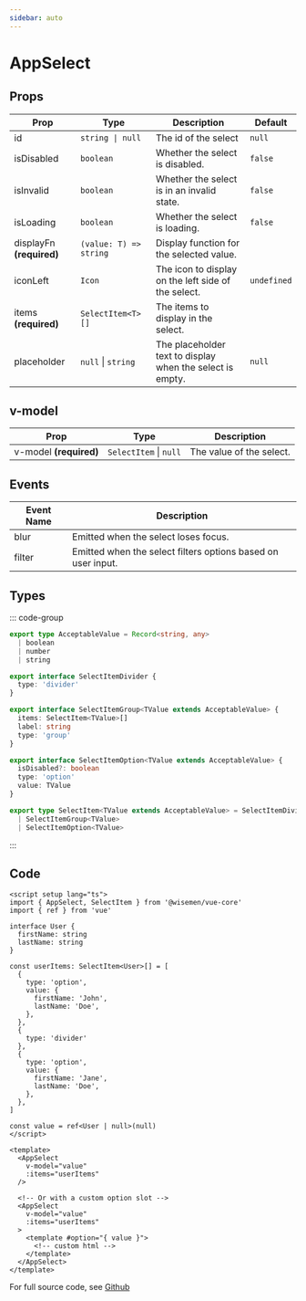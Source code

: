 ```yaml
---
sidebar: auto
---
```


# AppSelect
<script setup>
import AppSelectPlayground from './AppSelectPlayground.vue'
</script>

<AppSelectPlayground />

## Props

| Prop                      | Type                   | Description                                               | Default     |
| ------------------------- | ---------------------- | --------------------------------------------------------- | -------     |
| id                        | `string \| null`       | The id of the select                                      | `null`      |
| isDisabled                | `boolean`              | Whether the select is disabled.                           | `false`     |
| isInvalid                 | `boolean`              | Whether the select is in an invalid state.                | `false`     |
| isLoading                 | `boolean`              | Whether the select is loading.                            | `false`     |
| displayFn  **(required)** | `(value: T) => string` | Display function for the selected value.                  |             |
| iconLeft                  | `Icon`                 | The icon to display on the left side of the select.       | `undefined` |
| items  **(required)**     | `SelectItem<T>[]`      | The items to display in the select.                       |             |
| placeholder               | `null` \| `string`     | The placeholder text to display when the select is empty. | `null`      |

## v-model

| Prop                   | Type                   | Description              |
| ---------------------- | ---------------------- | ------------------------ |
| v-model **(required)** | `SelectItem` \| `null` | The value of the select. |

## Events

| Event Name | Description                                                  |
| ---------- | ------------------------------------------------------------ |
| blur       | Emitted when the select loses focus.                         |
| filter     | Emitted when the select filters options based on user input. |

## Types

::: code-group
```ts [SelectItem]
export type AcceptableValue = Record<string, any>
  | boolean
  | number
  | string

export interface SelectItemDivider {
  type: 'divider'
}

export interface SelectItemGroup<TValue extends AcceptableValue> {
  items: SelectItem<TValue>[]
  label: string
  type: 'group'
}

export interface SelectItemOption<TValue extends AcceptableValue> {
  isDisabled?: boolean
  type: 'option'
  value: TValue
}

export type SelectItem<TValue extends AcceptableValue> = SelectItemDivider
  | SelectItemGroup<TValue>
  | SelectItemOption<TValue>
```
:::

## Code

```vue
<script setup lang="ts">
import { AppSelect, SelectItem } from '@wisemen/vue-core'
import { ref } from 'vue'

interface User {
  firstName: string
  lastName: string
}

const userItems: SelectItem<User>[] = [
  {
    type: 'option',
    value: {
      firstName: 'John',
      lastName: 'Doe',
    },
  },
  {
    type: 'divider'
  },
  {
    type: 'option',
    value: {
      firstName: 'Jane',
      lastName: 'Doe',
    },
  },
]

const value = ref<User | null>(null)
</script>

<template>
  <AppSelect 
    v-model="value" 
    :items="userItems"
  />

  <!-- Or with a custom option slot -->
  <AppSelect 
    v-model="value" 
    :items="userItems"
  >
    <template #option="{ value }">
      <!-- custom html -->
    </template>
  </AppSelect>
</template>
```

For full source code, see [Github](https://github.com/wisemen-digital/vue-core/blob/main/packages/components/src/components/select/AppSelect.vue)